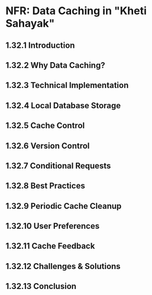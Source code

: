 # NFR: Data Caching in "Kheti Sahayak"

## 1.32.1 Introduction

## 1.32.2 Why Data Caching?

## 1.32.3 Technical Implementation

## 1.32.4 Local Database Storage

## 1.32.5 Cache Control

## 1.32.6 Version Control

## 1.32.7 Conditional Requests

## 1.32.8 Best Practices

## 1.32.9 Periodic Cache Cleanup

## 1.32.10 User Preferences

## 1.32.11 Cache Feedback

## 1.32.12 Challenges & Solutions

## 1.32.13 Conclusion

